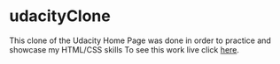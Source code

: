 # udacityClone
This clone of the Udacity Home Page was done in order to practice and showcase my HTML/CSS skills
To see this work live click [here](https://immanuel5015.github.io/udacityClone/udacityClone.html).
